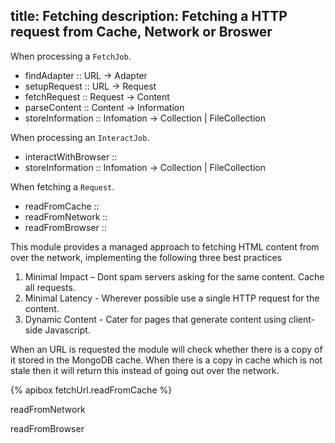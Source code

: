 title: Fetching
description: Fetching a HTTP request from Cache, Network or Broswer 
---

When processing a `FetchJob`.
- findAdapter :: URL -> Adapter
- setupRequest :: URL -> Request
- fetchRequest :: Request -> Content
- parseContent :: Content -> Information
- storeInformation :: Infomation -> Collection | FileCollection

When processing an `InteractJob`.
- interactWithBrowser ::
- storeInformation :: Infomation -> Collection | FileCollection

When fetching a `Request`.
- readFromCache ::
- readFromNetwork ::
- readFromBrowser ::


This module provides a managed approach to fetching HTML content from over the network, implementing the following three best practices
1. Minimal Impact – Dont spam servers asking for the same content. Cache all requests.
2. Minimal Latency - Wherever possible use a single HTTP request for the content.
3. Dynamic Content - Cater for pages that generate content using client-side Javascript. 

When an URL is requested the module will check whether there is a copy of it stored in the MongoDB cache. When there is a copy in cache which is not stale then it will return this instead of going out over the network. 

{% apibox fetchUrl.readFromCache %}

readFromNetwork

readFromBrowser




